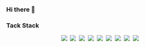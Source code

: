 ### Hi there 👋

<!--
**limecats0331/limecats0331** is a ✨ _special_ ✨ repository because its `README.md` (this file) appears on your GitHub profile.

Here are some ideas to get you started:

- 🔭 I’m currently working on ...
- 🌱 I’m currently learning ...
- 👯 I’m looking to collaborate on ...
- 🤔 I’m looking for help with ...
- 💬 Ask me about ...
- 📫 How to reach me: ...
- 😄 Pronouns: ...
- ⚡ Fun fact: ...
-->
### Tack Stack

<center>
<img src="https://img.shields.io/badge/GitHub-181717?style=for-the-badge&logo=GitHub&logoColor=white"/>&nbsp;
<img src="https://img.shields.io/badge/Java-FFFFF?style=for-the-badge&logo=OpenJdk&logoColor=white"/>&nbsp;
<img src="https://img.shields.io/badge/Spring Boot-6DB33F?style=for-the-badge&logo=SpringBoot&logoColor=white"/>&nbsp;
<img src="https://img.shields.io/badge/Hibernate-59666C?style=for-the-badge&logo=Hibernate&logoColor=white"/>&nbsp;
<img src="https://img.shields.io/badge/MariaDB-003545?style=for-the-badge&logo=MariaDB&logoColor=white"/>&nbsp;
<img src="https://img.shields.io/badge/PostgreSQL-4169E1?style=for-the-badge&logo=PostgreSQL&logoColor=white"/>&nbsp;
<img src="https://img.shields.io/badge/Amazon AWS-232F3E?style=for-the-badge&logo=AmazonAWS&logoColor=white"/>&nbsp;
<img src="https://img.shields.io/badge/Docker-2496ED?style=for-the-badge&logo=Docker&logoColor=white"/>&nbsp;
<img src="https://img.shields.io/badge/Jenkins-D24939?style=for-the-badge&logo=Jenkins&logoColor=white"/>&nbsp;
</center>
